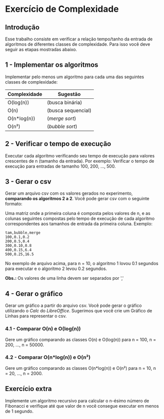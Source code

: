 # Exercício de Complexidade

## Introdução

Esse trabalho consiste em verificar a relação tempo/tanho da entrada de algoritmos
de diferentes classes de complexidade. Para isso você deve seguir as etapas mostradas
abaixo.

## 1 - Implementar os algoritmos
Implementar pelo menos um algoritmo para cada uma das seguintes classes de complexidade:

Complexidade | Sugestão
-------------|----------
O(log(n))    | (busca binária)
O(n)         | (busca sequencial)
O(n*log(n))  | (*merge sort*)
O(n²)        | (*bubble sort*)

## 2 - Verificar o tempo de execução

Executar cada algoritmo verificando seu tempo de execução para valores crescentes
de n (tamanho da entrada). Por exemplo: Verificar o tempo de execução para entradas
de tamanho 100, 200, ..., 500.

## 3 - Gerar o csv
Gerar um arquivo csv com os valores gerados no experimento, **comparando os algoritmos 
2 a 2**. Você pode gerar csv com o seguinte formato:

Uma matriz onde a primeira coluna é composta pelos valores de n, e as colunas seguintes
compostas pelo tempo de execução de cada algoritmo correspondentes aos tamanhos de entrada
da primeira coluna. Exemplo:


	tam,bubble,merge
	100,0.1,0.2
	200,0.5,0.4
	300,0.10,0.8
	400,0.15,6.4
	500,0.25,16.5


No exemplo de arquivo acima, para n = 10, o algoritmo 1 lovou 0.1 segundos para executar e o
algoritmo 2 levou 0.2 segundos.

**Obs.:** Os valores de uma linha devem ser separados por ','

## 4 - Gerar o gráfico

Gerar um gráfico a partir do arquivo csv. Você pode gerar o gráfico utilizando o *Calc*
do *LibreOffice*. Sugerimos que você crie um Gráfico de Linhas para representar o csv.

### 4.1 - Comparar O(n) e O(log(n))
Gere um gráfico comparando as classes O(n) e O(log(n)) para n = 100, n = 200, ..., n = 50000.

### 4.2 - Comparar O(n*log(n)) e O(n²)
Gere um gráfico comparando as classes O(n*log(n)) e O(n²) para n = 10, n = 20, ..., n = 2000.

## Exercício extra

Implemente um algoritmo recursivo para calcular o n-ésimo número de Fibonacci e verifique
até que valor de n você consegue executar em menos de 1 segundo.
